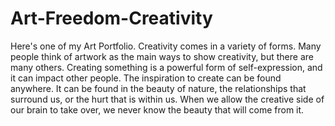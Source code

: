 # Art-Freedom-Creativity
Here's one of my Art Portfolio. Creativity comes in a variety of forms. Many people think of artwork as the main ways to show creativity, but there are many others. Creating something is a powerful form of self-expression, and it can impact other people. The inspiration to create can be found anywhere. It can be found in the beauty of nature, the relationships that surround us, or the hurt that is within us. When we allow the creative side of our brain to take over, we never know the beauty that will come from it.

